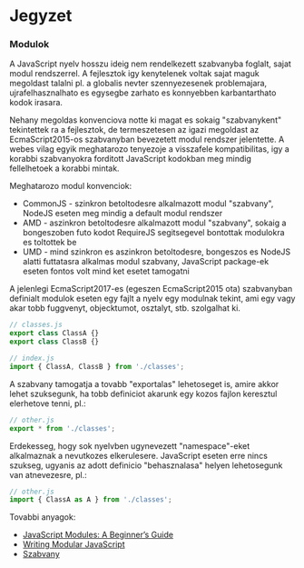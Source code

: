 # **Jegyzet**

### **Modulok**

A JavaScript nyelv hosszu ideig nem rendelkezett szabvanyba foglalt, sajat modul rendszerrel. A fejlesztok igy kenytelenek voltak sajat maguk megoldast talalni pl. a globalis nevter szennyezesenek problemajara, ujrafelhasznalhato es egysegbe zarhato es konnyebben karbantarthato kodok irasara.

Nehany megoldas konvenciova notte ki magat es sokaig "szabvanykent" tekintettek ra a fejlesztok, de termeszetesen az igazi megoldast az EcmaScript2015-os szabvanyban bevezetett modul rendszer jelentette. A webes vilag egyik meghatarozo tenyezoje a visszafele kompatibilitas, igy a korabbi szabvanyokra forditott JavaScript kodokban meg mindig fellelhetoek a korabbi mintak.

Meghatarozo modul konvenciok:
* CommonJS - szinkron betoltodesre alkalmazott modul "szabvany", NodeJS eseten meg mindig a default modul rendszer
* AMD - aszinkron betoltodesre alkalmazott modul "szabvany", sokaig a bongeszoben futo kodot RequireJS segitsegevel bontottak modulokra es toltottek be
* UMD - mind szinkron es aszinkron betoltodesre, bongeszos es NodeJS alatti futtatasra alkalmas modul szabvany, JavaScript package-ek eseten fontos volt mind ket esetet tamogatni

A jelenlegi EcmaScript2017-es (egeszen EcmaScript2015 ota) szabvanyban definialt modulok eseten egy fajlt a nyelv egy modulnak tekint, ami egy vagy akar tobb fuggvenyt, objecktumot, osztalyt, stb. szolgalhat ki.

```javascript
// classes.js
export class ClassA {}
export class ClassB {}
```
```javascript
// index.js
import { ClassA, ClassB } from './classes';
```

A szabvany tamogatja a tovabb "exportalas" lehetoseget is, amire akkor lehet szuksegunk, ha tobb definiciot akarunk egy kozos fajlon keresztul elerhetove tenni, pl.:
```javascript
// other.js
export * from './classes';
```

Erdekesseg, hogy sok nyelvben ugynevezett "namespace"-eket alkalmaznak a nevutkozes elkerulesere. JavaScript eseten erre nincs szukseg, ugyanis az adott definicio "behasznalasa" helyen lehetosegunk van atnevezesre, pl.:
```javascript
// other.js
import { ClassA as A } from './classes';
```

Tovabbi anyagok:
* [JavaScript Modules: A Beginner’s Guide](https://medium.freecodecamp.org/javascript-modules-a-beginner-s-guide-783f7d7a5fcc)
* [Writing Modular JavaScript](https://addyosmani.com/writing-modular-js/)
* [Szabvany](https://www.ecma-international.org/ecma-262/8.0/#sec-modules)
